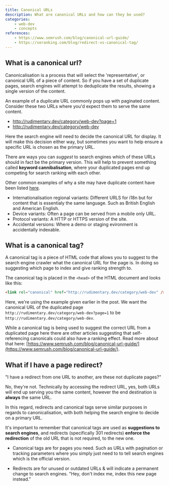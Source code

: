 ```yaml
---
title: Canonical URLs
description: What are canonical URLs and how can they be used?
categories:
    - web-dev
    - concepts
references:
    - https://www.semrush.com/blog/canonical-url-guide/
    - https://seranking.com/blog/redirect-vs-canonical-tag/
---
```


## What is a canonical url?

Canonicalisation is a process that will select the 'representative', or canonical URL of a piece of content. So if you have a set of duplicate pages, search engines will attempt to deduplicate the results, showing a single version of the content.

An example of a duplicate URL commonly pops up with paginated content. Consider these two URLs where you'd expect them to serve the same content.

- http://rudimentary.dev/category/web-dev?page=1
- http://rudimentary.dev/category/web-dev

Here the search engine will need to decide the canonical URL for display. It will make this decision either way, but sometimes you want to help ensure a specific URL is chosen as the primary URL.

There are ways you can *suggest* to search engines which of these URLs should in fact be the primary version. This will help to prevent something called **keyword cannibalisation**, where your duplicated pages end up competing for search ranking with each other.

Other common examples of why a site may have duplicate content have been listed [here](https://developers.google.com/search/docs/crawling-indexing/canonicalization).

- Internationalisation regional variants: Different URLS for i18n but for content that is essentialy the same language. Such as British English and American English.
- Device variants: Often a page can be served from a mobile only URL.
- Protocol variants: A HTTP or HTTPS version of the site.
- Accidental versions: Where a demo or staging evironment is accidentally indexable.

## What is a canonical tag?

A canonical tag is a piece of HTML code that allows you to suggest to the search engine crawler what the canonical URL for the page is. In doing so suggesting which page to index and give ranking strength to.

The canonical tag is placed in the ```<head>``` of the HTML document and looks like this:

```html
<link rel="canonical" href="http://rudimentary.dev/category/web-dev" />
```

Here, we're using the example given earlier in the post. We want the canonical URL of the duplicated page `http://rudimentary.dev/category/web-dev?page=1` to be `http://rudimentary.dev/category/web-dev`.

While a canonical tag is being used to suggest the correct URL from a duplicated page here there are other articles suggesting that self-referencing canonicals could also have a ranking effect. Read more about that here: [https://www.semrush.com/blog/canonical-url-guide/](https://www.semrush.com/blog/canonical-url-guide/).

## What if I have a page redirect?

"I have a redirect from one URL to another, are these not duplicate pages?"

No, they're not. Technically by accessing the redirect URL, yes, both URLs will end up serving you the same content, however the end destination is **always** the same URL.

In this regard, redirects and canonical tags serve similar purposes in regards to canonicalisation, with both helping the search engine to decide on a primary URL.

It's important to remember that canonical tags are used as **suggestions to search engines**, and redirects (specifically 301 redirects) **enforce the redirection** of the old URL that is not required, to the new one.

- Canonical tags are for pages you need. Such as URLs with pagination or tracking parameters where you simply just need to to tell search engines which is the official version.

- Redirects are for unused or outdated URLs & will indicate a permanent change to search engines. "Hey, don't index me, index this new page instead."
